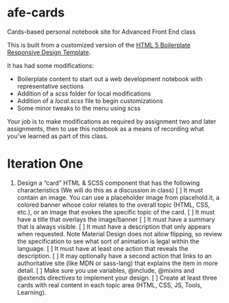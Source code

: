 # afe-cards
Cards-based personal notebook site for Advanced Front End class

This is built from a customized version of the [HTML 5 Boilerplate](https://html5boilerplate.com/) [Responsive Design Template](http://www.initializr.com/).

It has had some modifications:

* Boilerplate content to start out a web development notebook with representative sections
* Addition of a _scss_ folder for local modifications
* Addition of a _local.scss_ file to begin customizations
* Some minor tweaks to the menu using scss

Your job is to make modifications as required by assignment two and later assignments, then to use this notebook as a means of recording what you've learned as part of this class.

# Iteration One
1. Design a “card” HTML & SCSS component that has the following characteristics (We will do this as a discussion in class)
[ ] It must contain an image. You can use a placeholder image from placehold.it, a colored banner whose color relates to the overall topic (HTML, CSS, etc.), or an image that evokes the specific topic of the card.
[ ] It must have a title that overlays the image/banner
[ ] It must have a summary that is always visible.
[ ] It must have a description that only appears when requested. Note Material Design does not allow flipping, so review the specification to see what sort of animation is legal within the language.
[ ] It must have at least one action that reveals the description.
[ ] It may optionally have a second action that links to an authoritative site (like MDN or sass-lang) that explains the item in more detail.
[ ] Make sure you use variables, @include, @mixins and @extends directives to implement your design.
[ ] Create at least three cards with real content in each topic area (HTML, CSS, JS, Tools, Learning).


